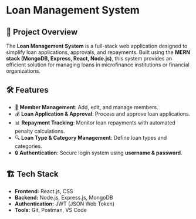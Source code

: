 

# Loan Management System

## 🚀 Project Overview
The **Loan Management System** is a full-stack web application designed to simplify loan applications, approvals, and repayments. Built using the **MERN stack (MongoDB, Express, React, Node.js)**, this system provides an efficient solution for managing loans in microfinance institutions or financial organizations.

## 🛠️ Features
- 📌 **Member Management**: Add, edit, and manage members.
- 💰 **Loan Application & Approval**: Process and approve loan applications.
- 📊 **Repayment Tracking**: Monitor loan repayments with automated penalty calculations.
- 🔍 **Loan Type & Category Management**: Define loan types and categories.
- 🔒 **Authentication**: Secure login system using **username & password**.

## 🏗️ Tech Stack
- **Frontend:** React.js,  CSS
- **Backend:** Node.js, Express.js, MongoDB
- **Authentication:** JWT (JSON Web Token)
- **Tools:** Git, Postman, VS Code
